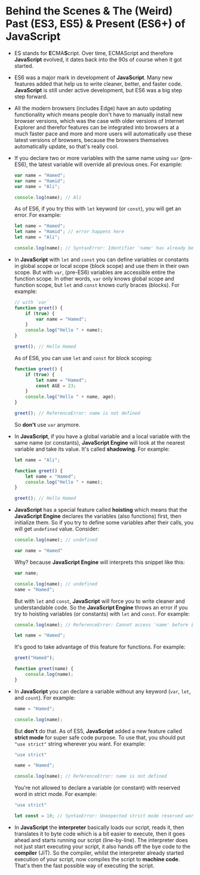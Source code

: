 # Behind the Scenes & The (Weird) Past (ES3, ES5) & Present (ES6+) of JavaScript

- ES stands for **E**CMA**S**cript. Over time, ECMAScript and therefore **JavaScript** evolved, it dates back into the 90s of course when it got started.
- ES6 was a major mark in development of **JavaScript**. Many new features added that help us to write cleaner, better, and faster code. **JavaScript** is still under active development, but ES6 was a big step step forward.
- All the modern browsers (includes Edge) have an auto updating functionality which means people don't have to manually install new browser versions, which was the case with older versions of Internet Explorer and therefor features can be integrated into browsers at a much faster pace and more and more users will automatically use these latest versions of browsers, because the browsers themselves automatically update, so that's really cool.
- If you declare two or more variables with the same name using `var` (pre-ES6), the latest variable will override all previous ones. For example:

    ```js
    var name = "Hamed";
    var name = "Hamid";
    var name = "Ali";

    console.log(name); // Ali
    ```

    As of ES6, if you try this with `let` keyword (or `const`), you will get an error. For example:

    ```js
    let name = "Hamed";
    let name = "Hamid"; // error happens here
    let name = "Ali";

    console.log(name); // SyntaxError: Identifier 'name' has already been declared
    ```

- In **JavaScript** with `let` and `const` you can define variables or constants in global scope or local scope (block scope) and use them in their own scope. But with `var`, (pre-ES6) variables are accessible entire the function scope. In other words, `var` only knows global scope and function scope, but `let` and `const` knows curly braces (blocks). For example:

    ```js
    // with `var`
    function greet() {
        if (true) {
            var name = "Hamed";
        }
        console.log("Hello " + name);
    }

    greet(); // Hello Hamed
    ```

    As of ES6, you can use `let` and `const` for block scoping:

    ```js
    function greet() {
        if (true) {
            let name = "Hamed";
            const AGE = 23;
        }
        console.log("Hello " + name, age);
    }

    greet(); // ReferenceError: name is not defined
    ```

    So **don't** use `var` anymore.

- In **JavaScript**, if you have a global variable and a local variable with the same name (or constants), **JavaScript Engine** will look at the nearest variable and take its value. It's called **shadowing**. For example:

    ```js
    let name = "Ali";

    function greet() {
        let name = "Hamed";
        console.log("Hello " + name);
    }

    greet(); // Hello Hamed
    ```

- **JavaScript** has a special feature called **hoisting** which means that the **JavaScript Engine** declares the variables (also functions) first, then initialize them. So if you try to define some variables after their calls, you will get `undefined` value. Consider:

    ```js
    console.log(name); // undefined

    var name = "Hamed"
    ```

    Why? because **JavaScript Engine** will interprets this snippet like this:

    ```js
    var name;

    console.log(name); // undefined
    name = "Hamed";
    ```

    But with `let` and `const`, **JavaScript** will force you to write cleaner and understandable code. So the **JavaScript Engine** throws an error if you try to hoisting variables (or constants) with `let` and `const`. For example:

    ```js
    console.log(name); // ReferenceError: Cannot access 'name' before initialization

    let name = "Hamed";
    ```

    It's good to take advantage of this feature for functions. For example:

    ```js
    greet("Hamed");

    function greet(name) {
        console.log(name);
    }
    ```

- In **JavaScript** you can declare a variable without any keyword (`var`, `let`, and `cosnt`). For example:

    ```js
    name = "Hamed";

    console.log(name);
    ```

    But **don't** do that. As of ES5, **JavaScript** added a new feature called **strict mode** for super safe code purpose. To use that, you should put `"use strict"` string wherever you want. For example:

    ```js
    "use strict"

    name = "Hamed";

    console.log(name); // ReferenceError: name is not defined
    ```

    You're not allowed to declare a variable (or constant) with reserved word in strict mode. For example:

    ```js
    "use strict"

    let const = 10; // SyntaxError: Unexpected strict mode reserved word
    ```

- In **JavaScript** the **interpreter** basically loads our script, reads it, then translates it to byte code which is a bit easier to execute, then it goes ahead and starts running our script (line-by-line). The interpreter does not just start executing your script, it also hands off the bye code to the **compiler** (JiT). So the compiler, whilst the interpreter already started execution of your script, now compiles the script to **machine code**. That's then the fast possible way of executing the script.
